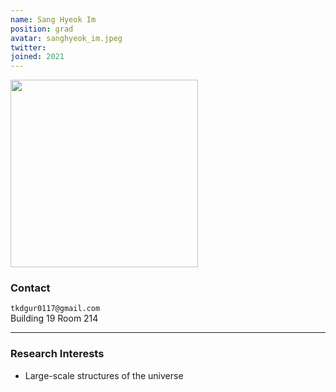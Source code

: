 ```yaml
---
name: Sang Hyeok Im
position: grad
avatar: sanghyeok_im.jpeg
twitter:
joined: 2021
---
```


<img width="300" src="{{site.baseurl}}/images/people/{{page.avatar}}" data-action="zoom">

### Contact

<i class="fa fa-envelope-o"></i>  `tkdgur0117@gmail.com`<br>
<i class="fa fa-building"></i> Building 19 Room 214 <br> 

<hr>

### Research Interests

* Large-scale structures of the universe
